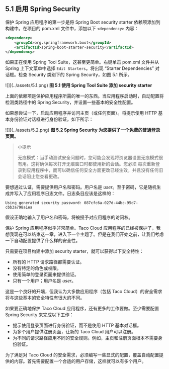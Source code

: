 ## 5.1 启用 Spring Security

保护 Spring 应用程序的第一步是将 Spring Boot security starter 依赖项添加到构建中。在项目的 pom.xml 文件中，添加以下 `<dependency>` 内容：

```xml
<dependency>
    <groupId>org.springframework.boot</groupId>
    <artifactId>spring-boot-starter-security</artifactId>
</dependency>
```

如果正在使用 Spring Tool Suite，这甚至更简单。右键单击 pom.xml 文件并从 Spring 上下文菜单中选择 `Edit Starters`。将出现 “Starter Dependencies” 对话框。检查 Security 类别下的 Spring Security，如图 5.1 所示。

![]](../assets/5.1.png)
**图 5.1 使用 Spring Tool Suite 添加 security starter** <br/>

上面的依赖项是保护应用程序所需的唯一的东西。当应用程序启动时，自动配置将检测类路径中的 Spring Security，并设置一些基本的安全性配置。

如果想尝试一下，启动应用程序并访问主页（或任何页面）。将提示使用 HTTP 基本身份验证对话框进行身份验证，如下所示：

![]](../assets/5.2.png)
**图 5.2 Spring Security 为您提供了一个免费的普通登录页面。** <br/>

>小提示
>
>无痕模式：当手动测试安全问题时，您可能会发现将浏览器设置无痕模式很有用。这将确保每次打开无痕窗口时都使用新的会话。您必须
每次重新登录到应用程序中，而可以确信任何安全方面更改已经生效，并且没有任何旧会话阻止您查看更改。

要想通过认证，需要提供用户名和密码。用户名是 _user_。至于密码，它是随机生成并写入了应用程序日志文件。日志条目应该是这样的：

```text
Using generated security password: 087cfc6a-027d-44bc-95d7-cbb3a798a1ea
```

假设正确地输入了用户名和密码，将被授予对应用程序的访问权。

保护 Spring 应用程序似乎非常简单。Taco Cloud 应用程序的已经被保护了，我想我现在可以结束这一章，进入下一个主题了。但是在我们开始之前，让我们考虑一下自动配置提供了什么样的安全性。

只需要在项目构建中添加 security starter，就可以获得以下安全特性：

* 所有的 HTTP 请求路径都需要认证。
* 没有特定的角色或权限。
* 使用简单的登录页面来提供验证。
* 只有一个用户；用户名是 _user_。

这是一个良好的开端，但我认为大多数应用程序（包括 Taco Cloud）的安全需求将与这些基本的安全特性有很大的不同。

如果要正确地保护 Taco Cloud 应用程序，还有更多的工作要做。至少需要配置 Spring Security 来完成以下工作：

* 提示使用登录页面进行身份验证，而不是使用 HTTP 基本对话框。
* 为多个用户提供注册页面，让新的 Taco Cloud 用户可以注册。
* 为不同的请求路径应用不同的安全规则。例如，主页和注册页面根本不需要身份验证。

为了满足对 Taco Cloud 的安全需求，必须编写一些显式的配置，覆盖自动配置提供的内容。首先需要配置一个合适的用户存储，这样就可以有多个用户。


